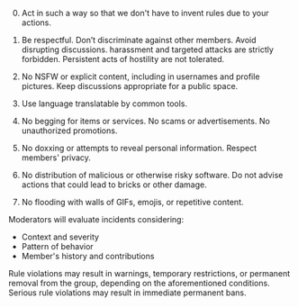0. Act in such a way so that we don't have to invent rules due to your actions.

1. Be respectful. Don’t discriminate against other members. Avoid disrupting discussions. harassment and targeted attacks are strictly forbidden. Persistent acts of hostility are not tolerated.

2. No NSFW or explicit content, including in usernames and profile pictures. Keep discussions appropriate for a public space.

3. Use language translatable by common tools.

4. No begging for items or services. No scams or advertisements. No unauthorized promotions.

5. No doxxing or attempts to reveal personal information. Respect members' privacy.

6. No distribution of malicious or otherwise risky software. Do not advise actions that could lead to bricks or other damage.

7. No flooding with walls of GIFs, emojis, or repetitive content.

Moderators will evaluate incidents considering:
- Context and severity
- Pattern of behavior
- Member's history and contributions

Rule violations may result in warnings, temporary restrictions, or permanent removal from the group, depending on the aforementioned conditions.  Serious rule violations may result in immediate permanent bans. 
